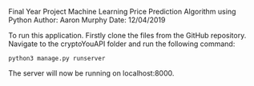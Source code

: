Final Year Project
Machine Learning Price Prediction Algorithm using Python
Author: Aaron Murphy
Date: 12/04/2019

To run this application. Firstly clone the files from the GitHub repository.
Navigate to the cryptoYouAPI folder and run the following command:

```
python3 manage.py runserver
```
The server will now be running on localhost:8000.
